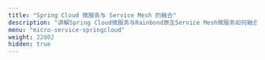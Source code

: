 ```yaml
---
title: "Spring Cloud 微服务与 Service Mesh 的融合"
description: "讲解Spring Cloud微服务与Rainbond原生Service Mesh微服务如何融合" 
menu: "micro-service-springcloud"
weight: 22002
hidden: true
---
```


